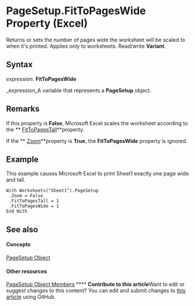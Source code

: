 
# PageSetup.FitToPagesWide Property (Excel)

Returns or sets the number of pages wide the worksheet will be scaled to when it's printed. Applies only to worksheets. Read/write  **Variant**.


## Syntax

 _expression_. **FitToPagesWide**

 _expression_A variable that represents a  **PageSetup** object.


## Remarks

If this property is  **False**, Microsoft Excel scales the worksheet according to the  ** [FitToPagesTall](1a0141cb-a665-caf5-6bd6-b037f65486dc.md)**property.

If the  ** [Zoom](3deebce5-8605-c549-371c-033848073ffe.md)**property is  **True**, the  **FitToPagesWide** property is ignored.


## Example

This example causes Microsoft Excel to print Sheet1 exactly one page wide and tall.


```
With Worksheets("Sheet1").PageSetup 
 .Zoom = False 
 .FitToPagesTall = 1 
 .FitToPagesWide = 1 
End With
```


## See also


#### Concepts


 [PageSetup Object](2fd22df9-5987-f723-04a9-9a3f2e84ac81.md)
#### Other resources


 [PageSetup Object Members](feabe079-cb03-f560-6032-88f5585ec8a8.md)
****   **Contribute to this article**Want to edit or suggest changes to this content? You can edit and submit changes to  [this article](https://github.com/jhershey00/VBA_Excel_Test/OpenXMLCon/articles/162bd2d2-35fa-8133-ab1c-27dcfc173317.md) using GitHub.

